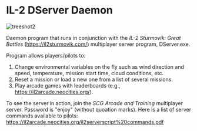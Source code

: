 # IL-2 DServer Daemon 

![treeshot2](https://user-images.githubusercontent.com/100898947/157180589-0256b3af-a603-4c66-a4c0-028e981952ff.jpg)

Daemon program that runs in conjunction with the _IL-2 Sturmovik: Great Battles_ (https://il2sturmovik.com/) multiplayer server program, DServer.exe.

Program allows players/pilots to:

1.  Change environmental variables on the fly such as wind direction and speed, temperature, mission start time, cloud conditions, etc.
2.  Reset a mission or load a new one from a list of several missions.
3.  Play arcade games with leaderboards (e.g., https://il2arcade.neocities.org/).

To see the server in action, join the _SCG Arcade and Training_ multiplayer server.  Password is "enjoy" (without quoation marks).
Here is a list of server commands available to pilots: https://il2arcade.neocities.org/il2serverscript%20commands.pdf
